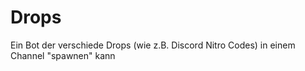# Drops
Ein Bot der verschiede Drops (wie z.B. Discord Nitro Codes) in einem Channel "spawnen" kann
